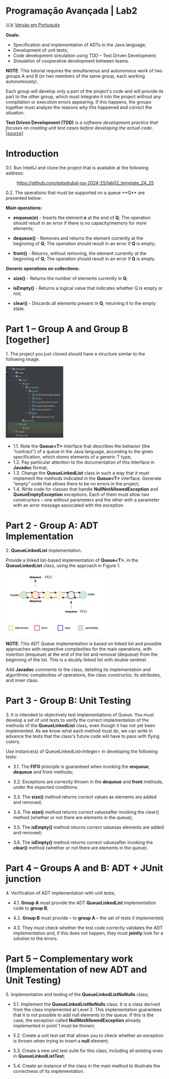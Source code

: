# Programação Avançada | Lab2



🇬🇧 [Versão em Português](README.md)

**Goals:**

- Specification and implementation of ADTs in the Java language;
- Development of unit tests;
- Code development simulation using TDD – Test Driven Development;
- Simulation of cooperative development between teams.



**NOTE**: This tutorial requires the simultaneous and autonomous work of two groups A and B (or two members of the same group, each working autonomously).

Each group will develop only a part of the project's code and will provide its part to the other group, which must integrate it into the project without any compilation or execution errors appearing. If this happens, the groups together must analyze the reasons why this happened and correct the situation.

**Test Driven Development (TDD)** *is a software development practice that focuses on creating unit test cases before developing the actual code*.[[*source*](https://www.browserstack.com/guide/what-is-test-driven-development#:~:text=In%20layman's%20terms%2C%20Test%20Driven,unit%20test%20creation%2C%20and%20refactoring.)]



# Introduction

0.1. Run IntelliJ and clone the project that is available at the following address:

<p align="center">
	<a href="https://github.com/estsetubal-pa-2024-25/lab02_template_24_25">https://github.com/estsetubal-pa-2024-25/lab02_template_24_25</a>
</p>
0.2. The operations that must be supported on a queue **Q** are presented below:

**Main operations:**

-   **enqueue(e)** - Inserts the element **e** at the end of **Q**; The operation should result in an error if there is no capacity/memory for more elements;


-   **dequeue()** - Removes and returns the element currently at the beginning of **Q**; The operation should result in an error if **Q** is empty;


-   **front()** - Returns, without removing, the element currently at the beginning of **Q**; The operation should result in an error if **Q** is empty.



**Generic operations on collections:**

-   **size()** - Returns the number of elements currently in **Q**;


-   **isEmpty()** - Returns a logical value that indicates whether Q is empty or not;


-   **clear()** - Discards all elements present in **Q**, returning it to the empty state.






# Part 1 – Group A and Group B [together]

1\. The project you just cloned should have a structure similar to the following image.

![](images/pic01.png)

* 1.1\.  Note the **Queue\<T\>** interface that describes the behavior (the “contract”) of a queue in the Java language, according to the given specification, which stores elements of a generic T type;
* 1.2\.  Pay particular attention to the documentation of this interface in **Javadoc** format;
* 1.3\. Change the **QueueLinkedList** class in such a way that it must implement the methods indicated in the **Queue\<T\>** interface. Generate “empty” code that allows there to be no errors in the project;
* 1.4\. Write code for classes that handle **NullNotAllowedException** and **QueueEmptyException** exceptions. Each of them must allow two constructors – one without parameters and the other with a parameter with an error message associated with the exception.



# Part 2 - Group A: ADT Implementation

2\. **QueueLinkedList** implementation. 

Provide a linked list-based implementation of **Queue\<T\>**, in the **QueueLinkedList** class, using the approach in Figure 1.

![](media/90eda0c3b8b6ed0c2a7e2e7a74bb2f8f.png)

**NOTE**: This ADT Queue implementation is based on linked list and possible approaches with respective complexities for the main operations, with insertion (enqueue) at the end of the list and removal (dequeue) from the beginning of the list. This is a doubly linked list with double sentinel.

Add **Javadoc** comments to the class, detailing its implementation and algorithmic complexities of operations, the class constructor, its attributes, and inner class.


# Part 3 - Group B: Unit Testing

3\. It is intended to objectively test implementations of Queue. You must develop a set of unit tests to verify the correct implementation of the methods of the **QueueLinkedList** class, even though it has not yet been implemented. As we know what each method must do, we can write in advance the tests that the class's future code will have to pass with flying colors;

Use instance(s) of QueueLinkedList\<Integer\> in developing the following tests:

* 3.1\. The **FIFO** principle is guaranteed when invoking the **enqueue**, **dequeue** and front methods;

* 3.2\. Exceptions are correctly thrown in the **dequeue** and **front** methods, under the expected conditions;

* 3.3\. The **size()** method returns correct values ​​as elements are added and removed;

* 3.4\. The **size()** method returns correct values ​​after invoking the clear() method (whether or not there are elements in the queue);

* 3.5\. The **isEmpty()** method returns correct values ​​as elements are added and removed;

* 3.6\. The **isEmpty()** method returns correct values ​​after invoking the **clear()** method (whether or not there are elements in the queue).



# Part 4 – Groups A and B: ADT + JUnit junction

4\. Verification of ADT implementation with unit tests;

* 4.1\. **Group A** must provide the ADT **QueueLinkedList** implementation code to **group B**;

* 4.2\. **Group B** must provide – to **group A** – the set of tests it implemented;

* 4.3\. They must check whether the test code correctly validates the ADT implementation and, if this does not happen, they must **jointly** look for a solution to the errors.



# Part 5 – Complementary work (Implementation of new ADT and Unit Testing)

5\. Implementation and testing of the **QueueLinkedListNoNulls** class;

* 5.1\. Implement the **QueueLinkedListNoNulls** class. It is a class derived from the class implemented at Level 2. This implementation guarantees that it is not possible to add null elements to the queue. If this is the case, the exception called **NullNotAllowedException** already implemented in point 1 must be thrown;

* 5.2\. Create a unit test set that allows you to check whether an exception is thrown when trying to insert a **null** element;

* 5.3\. Create a new unit test suite for this class, including all existing ones in **QueueLinkedListTest**;

* 5.4\. Create an instance of the class in the main method to illustrate the correctness of its implementation.

